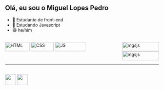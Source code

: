 ## Olá, eu sou o Miguel Lopes Pedro
- 🔭 Estudante de front-end
- 🌱 Estudando Javascript
- 😄 he/him

<div style="display: inline-block"><br>

<img align="center" alt="HTML" height="30" width="80" src="https://img.shields.io/badge/HTML5-E34F26?style=for-the-badge&logo=html5&logoColor=white">
<img align="center" alt="CSS" height="30" width="75" src="https://img.shields.io/badge/CSS3-1572B6?style=for-the-badge&logo=css3&logoColor=white">
<img align="center" alt="JS" height="30" width="100" src="https://img.shields.io/badge/JavaScript-F7DF1E?style=for-the-badge&logo=javascript&logoColor=black">
<img align="right" alt="mgsjs" height="30" width="120" src="https://img.shields.io/badge/Adobe%20Premiere%20Pro-9999FF?style=for-the-badge&logo=Adobe%20Premiere%20Pro&logoColor=white">
<img align="right" alt="mgsjs" height="30" width="120" src="https://img.shields.io/badge/Adobe%20Photoshop-31A8FF?style=for-the-badge&logo=Adobe%20Photoshop&logoColor=black">
</div>
<hr>

<div style="display: inline-block"><br>
<a href="https://www.linkedin.com/in/miguel-lopes-pedro-271019247/"><img height="35" src="https://img.shields.io/badge/LinkedIn-0077B5?style=for-the-badge&logo=linkedin&logoColor=white"></a>
<a href="https://www.instagram.com/1miguelskt/"><img height="35" src="https://img.shields.io/badge/Instagram-E4405F?style=for-the-badge&logo=instagram&logoColor=white"></a>
</div>

